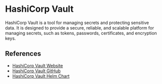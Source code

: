 # HashiCorp Vault

HashiCorp Vault is a tool for managing secrets and protecting sensitive data. It is designed to provide a secure, reliable, and scalable platform for managing secrets, such as tokens, passwords, certificates, and encryption keys.

## References

- [HashiCorp Vault Website](https://www.vaultproject.io/)
- [HashiCorp Vault GitHub](https://github.com/hashicorp/vault)
- [HashiCorp Vault Helm Chart](https://github.com/hashicorp/vault-helm)
